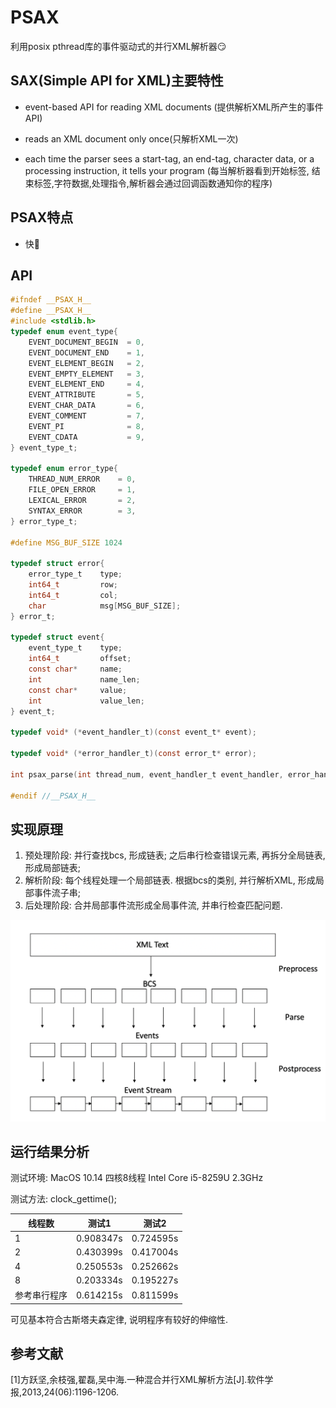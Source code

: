 # PSAX


利用posix pthread库的事件驱动式的并行XML解析器😏




## SAX(Simple API for XML)主要特性

* event-based API for reading XML documents  (提供解析XML所产生的事件API)

* reads an XML document only once(只解析XML一次)

* each time the parser sees a start-tag, an end-tag, character data, or a processing instruction, it tells your program (每当解析器看到开始标签, 结束标签,字符数据,处理指令,解析器会通过回调函数通知你的程序)



## PSAX特点

* 快👻





## API

```c
#ifndef __PSAX_H__
#define __PSAX_H__
#include <stdlib.h>
typedef enum event_type{
    EVENT_DOCUMENT_BEGIN  = 0,
    EVENT_DOCUMENT_END    = 1,
    EVENT_ELEMENT_BEGIN   = 2,
    EVENT_EMPTY_ELEMENT   = 3,
    EVENT_ELEMENT_END     = 4,
    EVENT_ATTRIBUTE       = 5,
    EVENT_CHAR_DATA       = 6,
    EVENT_COMMENT         = 7,
    EVENT_PI              = 8,
    EVENT_CDATA           = 9,
} event_type_t;

typedef enum error_type{
    THREAD_NUM_ERROR    = 0,
    FILE_OPEN_ERROR     = 1,
    LEXICAL_ERROR       = 2,
    SYNTAX_ERROR        = 3,
} error_type_t;

#define MSG_BUF_SIZE 1024

typedef struct error{
    error_type_t 	type;
    int64_t 		row;
    int64_t 		col;
    char 			msg[MSG_BUF_SIZE];
} error_t;

typedef struct event{
    event_type_t 	type;
    int64_t 		offset;
    const char* 	name;
    int 			name_len;
    const char* 	value;
    int 			value_len;
} event_t;

typedef void* (*event_handler_t)(const event_t* event);

typedef void* (*error_handler_t)(const error_t* error);

int psax_parse(int thread_num, event_handler_t event_handler, error_handler_t error_handler, const char* filename);

#endif //__PSAX_H__
```



## 实现原理

1. 预处理阶段: 并行查找bcs, 形成链表; 之后串行检查错误元素, 再拆分全局链表, 形成局部链表;
2. 解析阶段: 每个线程处理一个局部链表. 根据bcs的类别, 并行解析XML, 形成局部事件流子串;
3. 后处理阶段: 合并局部事件流形成全局事件流, 并串行检查匹配问题.



![image-20190114122510624](readme.assets/image-20190114122510624.png)





## 运行结果分析

测试环境: MacOS 10.14 四核8线程 Intel Core i5-8259U 2.3GHz

测试方法: clock_gettime();

| 线程数       | 测试1     | 测试2     |
| ------------ | --------- | --------- |
| 1            | 0.908347s | 0.724595s |
| 2            | 0.430399s | 0.417004s |
| 4            | 0.250553s | 0.252662s |
| 8            | 0.203334s | 0.195227s |
| 参考串行程序 | 0.614215s | 0.811599s |

可见基本符合古斯塔夫森定律, 说明程序有较好的伸缩性.



## 参考文献

[1]方跃坚,余枝强,翟磊,吴中海.一种混合并行XML解析方法[J].软件学报,2013,24(06):1196-1206.

